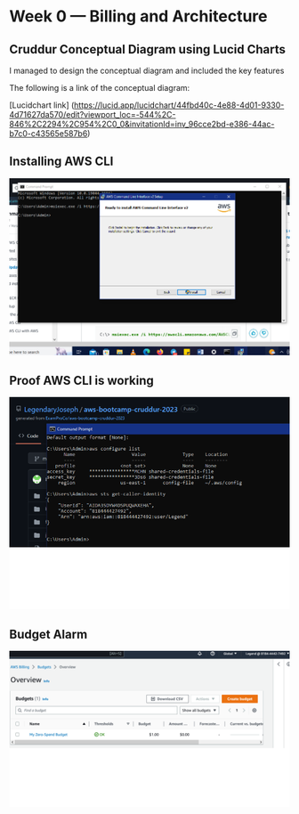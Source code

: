 # Week 0 — Billing and Architecture

## Cruddur Conceptual Diagram using Lucid Charts

I managed to design the conceptual diagram and included the key features

The following is a link of the conceptual diagram:

[Lucidchart link] (https://lucid.app/lucidchart/44fbd40c-4e88-4d01-9330-4d71627da570/edit?viewport_loc=-544%2C-846%2C2294%2C954%2C0_0&invitationId=inv_96cce2bd-e386-44ac-b7c0-c43565e587b6)

## Installing AWS CLI

![Installing Windows AWS CLI](assets/week-0-installing-windows-aws-cli.png)

## Proof AWS CLI is working 

![Proof of working AWS CLI](assets/week-0-proof-of-aws-cli.png)

## Budget Alarm

![Image of Budget Alarm](assets/week-0-budget-alarm.png)
